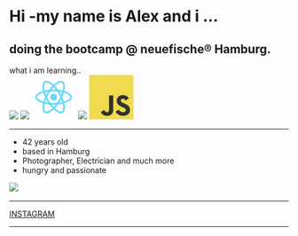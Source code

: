 # Hi -my name is Alex and i ...<br>
**doing the bootcamp @ neuefische® Hamburg.**
---
what i am learning..<br>
<img src=https://upload.wikimedia.org/wikipedia/commons/thumb/8/82/Devicon-html5-plain.svg/640px-Devicon-html5-plain.svg.png width=80>
<img src=https://upload.wikimedia.org/wikipedia/commons/thumb/6/62/CSS3_logo.svg/512px-CSS3_logo.svg.png?20210705212817 width=80>
<img src=https://raw.githubusercontent.com/github/explore/80688e429a7d4ef2fca1e82350fe8e3517d3494d/topics/react/react.png width=80>
<img src=https://github.githubassets.com/images/modules/logos_page/GitHub-Mark.png width=80>
<img src=https://raw.githubusercontent.com/github/explore/80688e429a7d4ef2fca1e82350fe8e3517d3494d/topics/javascript/javascript.png width=80>


---
- 42 years old
- based in Hamburg
- Photographer, Electrician and much more
- hungry and passionate<br>
<img src=https://vrclist.s3.amazonaws.com/worlds_photos/Bradlee101/W:USCSS%20Nostromo;W-TID:1584351835330351104;TID-3.jpg width=500>

---

[INSTAGRAM](https://www.instagram.com/lx_zippel/)

---
